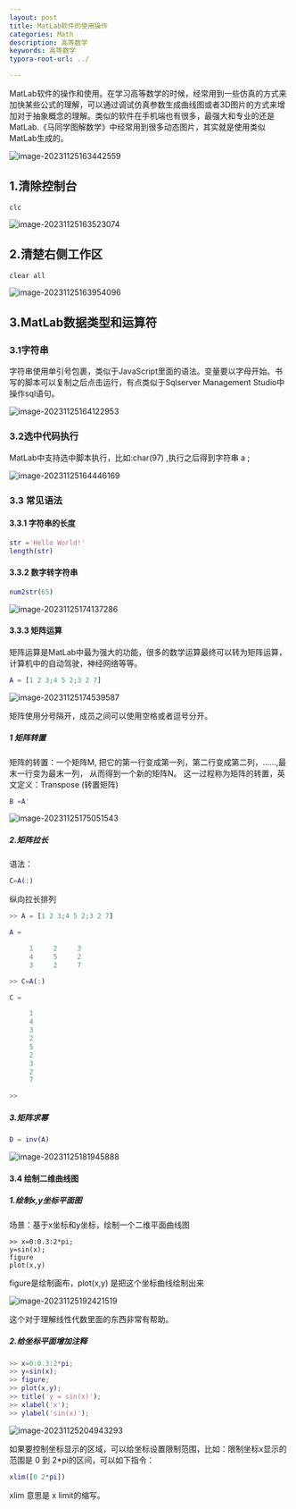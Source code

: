 ```yaml
---
layout: post
title: MatLab软件的使用操作
categories: Math
description: 高等数学
keywords: 高等数学
typora-root-url: ../

---
```


MatLab软件的操作和使用。在学习高等数学的时候，经常用到一些仿真的方式来加快某些公式的理解，可以通过调试仿真参数生成曲线图或者3D图片的方式来增加对于抽象概念的理解。类似的软件在手机端也有很多，最强大和专业的还是MatLab.《马同学图解数学》中经常用到很多动态图片，其实就是使用类似MatLab生成的。

![image-20231125163442559](/images/posts/image-20231125163442559.png)

## 1.清除控制台

```shell
clc
```

![image-20231125163523074](/images/posts/image-20231125163523074.png)

## 2.清楚右侧工作区

```shell
clear all
```

![image-20231125163954096](/images/posts/image-20231125163954096.png)

## 3.MatLab数据类型和运算符

### 3.1字符串

字符串使用单引号包裹，类似于JavaScript里面的语法。变量要以字母开始。书写的脚本可以复制之后点击运行，有点类似于Sqlserver Management Studio中操作sql语句。

![image-20231125164122953](/images/posts/image-20231125164122953.png)

### 3.2选中代码执行

MatLab中支持选中脚本执行，比如:char(97) ,执行之后得到字符串 a ;

![image-20231125164446169](/images/posts/image-20231125164446169.png)

### 3.3 常见语法

#### 3.3.1 字符串的长度

```matlab
str ='Hello World!'
length(str)
```

#### 3.3.2 数字转字符串

```matlab
num2str(65)
```

![image-20231125174137286](/images/posts/image-20231125174137286.png)

#### 3.3.3 矩阵运算

矩阵运算是MatLab中最为强大的功能，很多的数学运算最终可以转为矩阵运算，计算机中的自动驾驶，神经网络等等。

```matlab
A = [1 2 3;4 5 2;3 2 7]
```

![image-20231125174539587](/images/posts/image-20231125174539587.png)

矩阵使用分号隔开，成员之间可以使用空格或者逗号分开。

##### 1 矩阵转置

矩阵的转置：一个矩阵M, 把它的第一行变成第一列，第二行变成第二列，......,最末一行变为最末一列， 从而得到一个新的矩阵N。 这一过程称为矩阵的转置，英文定义：Transpose (转置矩阵)

```matlab
B =A'
```

![image-20231125175051543](/images/posts/image-20231125175051543.png)

##### 2.矩阵拉长

语法：

```matlab
C=A(:)
```

纵向拉长排列

```matlab
>> A = [1 2 3;4 5 2;3 2 7]

A =

     1     2     3
     4     5     2
     3     2     7

>> C=A(:)

C =

     1
     4
     3
     2
     5
     2
     3
     2
     7

>> 
```

##### 3.矩阵求幂

```matlab
D = inv(A)
```

![image-20231125181945888](/images/posts/image-20231125181945888.png)

#### 3.4 绘制二维曲线图

##### 1.绘制x,y坐标平面图

场景：基于x坐标和y坐标，绘制一个二维平面曲线图

```matla
>> x=0:0.3:2*pi;
y=sin(x);
figure
plot(x,y)
```

figure是绘制画布，plot(x,y) 是把这个坐标曲线绘制出来

![image-20231125192421519](/images/posts/image-20231125192421519.png)

这个对于理解线性代数里面的东西非常有帮助。

##### 2.给坐标平面增加注释

```matlab
>> x=0:0.3:2*pi;
>> y=sin(x);
>> figure;
>> plot(x,y);
>> title('y = sin(x)');
>> xlabel('x');
>> ylabel('sin(x)');
```

![image-20231125204943293](/images/posts/image-20231125204943293.png)

如果要控制坐标显示的区域，可以给坐标设置限制范围，比如：限制坐标x显示的范围是 0 到 2*pi的区间，可以如下指令：

````matlab
xlim([0 2*pi])
````

xlim 意思是 x limit的缩写。
